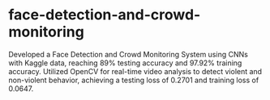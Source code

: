 # face-detection-and-crowd-monitoring
Developed a Face Detection and Crowd Monitoring System using CNNs with Kaggle data, reaching 89% testing accuracy and 97.92% training accuracy. Utilized OpenCV for real-time video analysis to detect violent and non-violent behavior, achieving a testing loss of 0.2701 and training loss of 0.0647.
